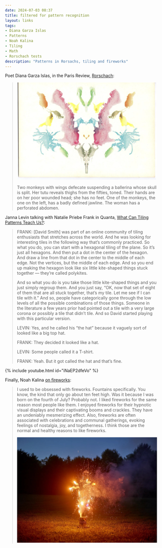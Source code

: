 ```yaml
---
date: 2024-07-03 08:37 
title: filtered for pattern recognition
layout: links
tags: 
- Diana Garza Islas
- Patterns
- Noah Kalina
- Tiling
- Math
- Rorschach tests
description: "Patterns in Rorsachs, tiling and fireworks"
---
```


Poet Diana Garza Islas, in the Paris Review, [Rorschach](https://www.theparisreview.org/blog/2024/07/03/rorschach/):

> [![Rorschach](/assets/2024/rorschach.jpg)](https://www.theparisreview.org/blog/2024/07/03/rorschach/)
> 
> Two monkeys with wings defecate suspending a ballerina whose skull is split. Her tutu reveals thighs from the fifties, toned. Their hands are on her poor wounded head; she has no feet. One of the monkeys, the one on the left, has a badly defined jawline. The woman has a perforated abdomen.


Janna Levin talking with Natalie Priebe Frank in Quanta, [What Can Tiling Patterns Teach Us?](https://www.quantamagazine.org/what-can-tiling-patterns-teach-us-20240703/):

> FRANK: [David Smith] was part of an online community of tiling enthusiasts that stretches across the world. And he was looking for interesting tiles in the following way that’s commonly practiced. So what you do, you can start with a hexagonal tiling of the plane. So it’s just all hexagons. And then put a dot in the center of the hexagon. And draw a line from that dot in the center to the middle of each edge. Not the vertices, but the middle of each edge. And so you end up making the hexagon look like six little kite-shaped things stuck together — they’re called polykites.
> 
> And so what you do is you take those little kite-shaped things and you just simply regroup them. And you just say, “OK, now that set of eight of them that are all stuck together, that’s my tile. Let me see if I can tile with it.” And so, people have categorically gone through the low levels of all the possible combinations of those things. Someone in the literature a few years prior had pointed out a tile with a very large corona or possibly a tile that didn’t tile. And so David started playing with this particular version.
> 
> LEVIN: Yes, and he called his “the hat” because it vaguely sort of looked like a big top hat.
> 
> FRANK: They decided it looked like a hat.
> 
> LEVIN: Some people called it a T-shirt.
> 
> FRANK: Yeah. But it got called the hat and that’s fine.

{% include youtube.html id="iNaEP2dfeVo" %}


Finally, Noah Kalina [on fireworks](https://noahkalina.substack.com/p/newsletter-154-quiet-please): 

> I used to be obsessed with fireworks. Fountains specifically. You know, the kind that only go about ten feet high. Was it because I was born on the fourth of July? Probably not. I liked fireworks for the same reason most people like them. I enjoyed fireworks for their hypnotic visual displays and their captivating booms and crackles. They have an undeniably mesmerizing effect. Also, fireworks are often associated with celebrations and communal gatherings, evoking feelings of nostalgia, joy, and togetherness. I think those are the normal and healthy reasons to like fireworks.
> 
> [![Fireworks](/assets/2024/kalina-fireworks.jpg)](https://noahkalina.substack.com/p/newsletter-154-quiet-please)

